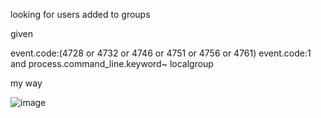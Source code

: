 looking for users added to  groups

given

event.code:(4728 or 4732 or 4746 or 4751 or 4756 or 4761)
event.code:1 and process.command_line.keyword~ localgroup

my way

![image](https://github.com/user-attachments/assets/c6f2a16d-ba04-418e-993f-b6ca2739d91f)
